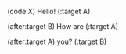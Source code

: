 (code:X)
    Hello!
    (:target A)
    
(after:target B)
    How are
    (:target A)

(after:target A)
    you?
    (:target B)
